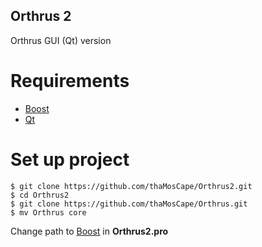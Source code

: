 ## Orthrus 2
Orthrus GUI (Qt) version

# Requirements
* [Boost](http://www.boost.org/)
* [Qt](https://www.qt.io/)

# Set up project
```
$ git clone https://github.com/thaMosCape/Orthrus2.git
$ cd Orthrus2
$ git clone https://github.com/thaMosCape/Orthrus.git
$ mv Orthrus core
```
Change path to [Boost](http://www.boost.org/) in **Orthrus2.pro**
